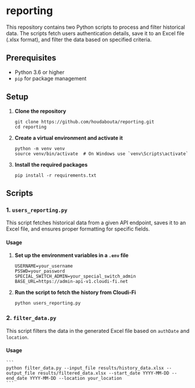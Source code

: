 # reporting
This repository contains two Python scripts to process and filter historical data. The scripts fetch users authentication details, save it to an Excel file (.xlsx format), and filter the data based on specified criteria.

## Prerequisites

- Python 3.6 or higher
- `pip` for package management

## Setup

1. **Clone the repository**

    ```
    git clone https://github.com/houdabouta/reporting.git
    cd reporting
    ```

2. **Create a virtual environment and activate it**

    ```
    python -m venv venv
    source venv/bin/activate  # On Windows use `venv\Scripts\activate`
    ```

3. **Install the required packages**

    ```
    pip install -r requirements.txt
    ```

## Scripts

### 1. `users_reporting.py`

This script fetches historical data from a given API endpoint, saves it to an Excel file, and ensures proper formatting for specific fields.

#### Usage

1. **Set up the environment variables in a `.env` file**

    ```
    USERNAME=your_username
    PSSWD=your_password
    SPECIAL_SWITCH_ADMIN=your_special_switch_admin
    BASE_URL=https://admin-api-v1.cloudi-fi.net
    ```

2. **Run the script to fetch the history from Cloudi-Fi**

    ```
    python users_reporting.py
    ```

### 2. `filter_data.py`

This script filters the data in the generated Excel file based on `authDate` and `location`.

#### Usage

    ```
    python filter_data.py --input_file results/history_data.xlsx --output_file results/filtered_data.xlsx --start_date YYYY-MM-DD --end_date YYYY-MM-DD --location your_location
    ```
